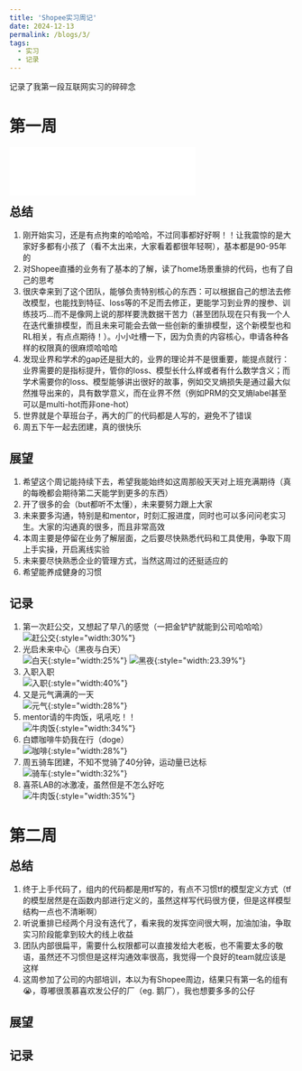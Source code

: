 ```yaml
---
title: 'Shopee实习周记'
date: 2024-12-13
permalink: /blogs/3/
tags:
  - 实习
  - 记录
---
```


记录了我第一段互联网实习的碎碎念

# 第一周

<iframe frameborder="no" border="0" marginwidth="0" marginheight="0" width="330" height="86" src="//music.163.com/outchain/player?type=2&id=2045946501&auto=1&height=66"></iframe>

<h2 style="margin-top: 12px;">总结</h2>

1. 刚开始实习，还是有点拘束的哈哈哈，不过同事都好好啊！！让我震惊的是大家好多都有小孩了（看不太出来，大家看着都很年轻啊），基本都是90-95年的
2. 对Shopee直播的业务有了基本的了解，读了home场景重排的代码，也有了自己的思考
3. 很庆幸来到了这个团队，能够负责特别核心的东西：可以根据自己的想法去修改模型，也能找到特征、loss等的不足而去修正，更能学习到业界的搜参、训练技巧...而不是像网上说的那样要洗数据干苦力（甚至团队现在只有我一个人在迭代重排模型，而且未来可能会去做一些创新的重排模型，这个新模型也和RL相关，有点点期待！）。小小吐槽一下，因为负责的内容核心，申请各种各样的权限真的很麻烦哈哈哈
4. 发现业界和学术的gap还是挺大的，业界的理论并不是很重要，能提点就行：业界需要的是指标提升，管你的loss、模型长什么样或者有什么数学含义；而学术需要你的loss、模型能够讲出很好的故事，例如交叉熵损失是通过最大似然推导出来的，具有数学意义，而在业界不然（例如PRM的交叉熵label甚至可以是multi-hot而非one-hot）
5. 世界就是个草班台子，再大的厂的代码都是人写的，避免不了错误
6. 周五下午一起去团建，真的很快乐

## 展望

1. 希望这个周记能持续下去，希望我能始终如这周那般天天对上班充满期待（真的每晚都会期待第二天能学到更多的东西）
2. 开了很多的会（but都听不太懂），未来要努力跟上大家
3. 未来要多沟通，特别是和mentor，时刻汇报进度，同时也可以多问问老实习生。大家的沟通真的很多，而且非常高效
4. 本周主要是停留在业务了解层面，之后要尽快熟悉代码和工具使用，争取下周上手实操，开启离线实验
5. 未来要尽快熟悉企业的管理方式，当然这周过的还挺适应的
6. 希望能养成健身的习惯

## 记录
1. 第一次赶公交，又想起了早八的感觉（一把金铲铲就能到公司哈哈哈）<br>
  ![赶公交](/images/post/Shopee/retouch_2024121515400366.jpg){:style="width:30%"}
2. 光启未来中心（黑夜与白天）<br>
  ![白天](/images/post/Shopee/retouch_2024121515402854.jpg){:style="width:25%"}  ![黑夜](/images/post/Shopee/retouch_2024121515404765.jpg){:style="width:23.39%"}
3. 入职入职<br>
  ![入职](/images/post/Shopee/bc2a1d15045a2a621fef507f7828c6c.jpg){:style="width:40%"}
4. 又是元气满满的一天<br>
  ![元气](/images/post/Shopee/retouch_2024121515411212.jpg){:style="width:28%"}
5. mentor请的牛肉饭，吼吼吃！！<br>
  ![牛肉饭](/images/post/Shopee/retouch_2024121515420925.jpg){:style="width:34%"}
6. 白嫖咖啡牛奶我在行（doge）<br>
  ![咖啡](/images/post/Shopee/retouch_2024121515423349.jpg){:style="width:28%"}
7. 周五骑车团建，不知不觉骑了40分钟，运动量已达标<br>
  ![骑车](/images/post/Shopee/retouch_2024121515352339.jpg){:style="width:32%"}
8. 喜茶LAB的冰激凌，虽然但是不怎么好吃<br>
  ![牛肉饭](/images/post/Shopee/retouch_2024121515425967.jpg){:style="width:35%"}


# 第二周

<h2 style="margin-top: 12px;">总结</h2>

1. 终于上手代码了，组内的代码都是用tf写的，有点不习惯tf的模型定义方式（tf的模型居然是在函数内部进行定义的，虽然这样写代码很方便，但是这样模型结构一点也不清晰啊）
2. 听说重排已经两个月没有迭代了，看来我的发挥空间很大啊，加油加油，争取实习阶段能拿到较大的线上收益
3. 团队内部很扁平，需要什么权限都可以直接发给大老板，也不需要太多的敬语，虽然还不习惯但是这样沟通效率很高，我觉得一个良好的team就应该是这样
4. 这周参加了公司的内部培训，本以为有Shopee周边，结果只有第一名的组有😭，尊嘟很羡慕喜欢发公仔的厂（eg. 鹅厂），我也想要多多的公仔


## 展望

## 记录